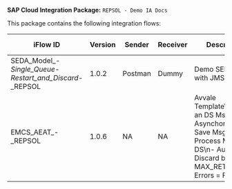 **SAP Cloud Integration Package:** `REPSOL - Demo IA Docs`

This package contains the following integration flows:
<!-- IFLOW_TABLE_START -->
| iFlow ID      | Version | Sender        | Receiver      | Description                        | Details Link |
| ------------- | ------- | ------------- | ------------- | ---------------------------------- | ------------ |
| SEDA_Model_-_Single_Queue_-_Restart_and_Discard_-_REPSOL | 1.0.2 | Postman | Dummy | Demo SEDA Iflow with JMS | [View Details](SEDA_Model_-_Single_Queue_-_Restart_and_Discard_-_REPSOL/1.0.2/readme.md) |
| EMCS_AEAT_-_REPSOL | 1.0.6 | NA | NA | Avvale Template\nProcess an DS Msg Asynchonously.\n- Save Msg to DS\n- Process Msg from DS\n- Automatic Discard based on MAX_RETRIES\n- Errors \= Failed | [View Details](EMCS_AEAT_-_REPSOL/1.0.6/readme.md) |
<!-- IFLOW_TABLE_END -->

